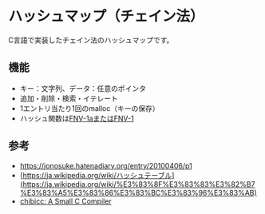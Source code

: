 # ハッシュマップ（チェイン法）
C言語で実装したチェイン法のハッシュマップです。

## 機能
- キー：文字列、データ：任意のポインタ
- 追加・削除・検索・イテレート
- 1エントリ当たり1回のmalloc（キーの保存）
- ハッシュ関数は[FNV-1aまたはFNV-1](http://www.isthe.com/chongo/tech/comp/fnv/index.html)

## 参考
- https://jonosuke.hatenadiary.org/entry/20100406/p1
- [https://ja.wikipedia.org/wiki/ハッシュテーブル](https://ja.wikipedia.org/wiki/%E3%83%8F%E3%83%83%E3%82%B7%E3%83%A5%E3%83%86%E3%83%BC%E3%83%96%E3%83%AB)
- [chibicc: A Small C Compiler](https://github.com/rui314/chibicc)
